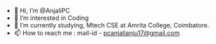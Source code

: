 - 👋 Hi, I’m @AnjaliPC
- 👀 I’m interested in Coding
- 🌱 I’m currently studying, Mtech CSE at Amrita College, Coimbatore.
- 📫 How to reach me : mail-id - pcanjalianju17@gmail.com

<!---
AnjaliPC/AnjaliPC is a ✨ special ✨ repository because its `README.md` (this file) appears on your GitHub profile.
You can click the Preview link to take a look at your changes.
--->
